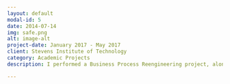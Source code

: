 ```yaml
---
layout: default
modal-id: 5
date: 2014-07-14
img: safe.png
alt: image-alt
project-date: January 2017 - May 2017
client: Stevens Institute of Technology
category: Academic Projects
description: I performed a Business Process Reengineering project, along with my team, to analyze the current work- and taskflow of a leading Indian e-commerce company's hiring process, and to perfect it by minimizing time and maximizing efficiency. The tools I used included Relationship Mapping, Work Breakdown Structure, Process Mapping, Signavio, Control Mechanisms, and Hammer Principles. The project is displayed <a href = https://tinyurl.com/y783wyaa> here. </a>

---
```


